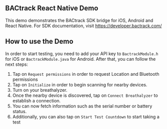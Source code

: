## BACtrack React Native Demo
This demo demonstrates the BACtrack SDK bridge for iOS, Android and React Native.
For SDK documentation, visit https://developer.bactrack.com/

## How to use the Demo
In order to start testing, you need to add your API key to `BactrackModule.h` for iOS or `BactrackModule.java` for Android.
After that, you can follow the next steps:

1) Tap on `Request permissions` in order to request Location and Bluetooth permissions
2) Tap on `Initialize` in order to begin scanning for nearby devices.
3) Turn on your breathalyzer.
4) Once the nearby device is discovered, tap on `Connect Breathalyzer` to establish a connection.
5) You can now fetch information such as the serial number or battery status.
6) Additionally, you can also tap on `Start Test Countdown` to start taking a test

